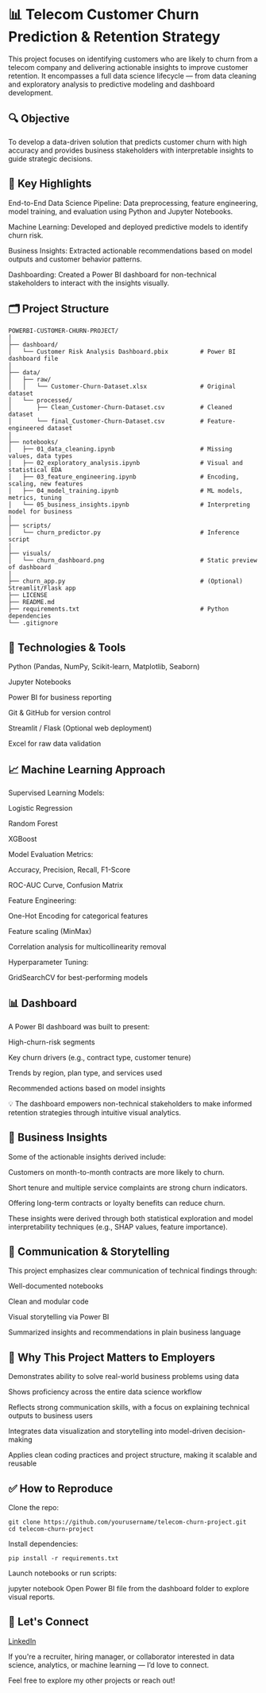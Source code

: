 # 📊 Telecom Customer Churn Prediction & Retention Strategy
This project focuses on identifying customers who are likely to churn from a telecom company and delivering actionable insights to improve customer retention. It encompasses a full data science lifecycle — from data cleaning and exploratory analysis to predictive modeling and dashboard development.

## 🔍 Objective
To develop a data-driven solution that predicts customer churn with high accuracy and provides business stakeholders with interpretable insights to guide strategic decisions.

## 🧠 Key Highlights
End-to-End Data Science Pipeline: Data preprocessing, feature engineering, model training, and evaluation using Python and Jupyter Notebooks.

Machine Learning: Developed and deployed predictive models to identify churn risk.

Business Insights: Extracted actionable recommendations based on model outputs and customer behavior patterns.

Dashboarding: Created a Power BI dashboard for non-technical stakeholders to interact with the insights visually.

## 🗂️ Project Structure
```
POWERBI-CUSTOMER-CHURN-PROJECT/
│
├── dashboard/
│   └── Customer Risk Analysis Dashboard.pbix         # Power BI dashboard file
│
├── data/
│   ├── raw/
│   │   └── Customer-Churn-Dataset.xlsx               # Original dataset
│   └── processed/
│       ├── Clean_Customer-Churn-Dataset.csv          # Cleaned dataset
│       └── final_Customer-Churn-Dataset.csv          # Feature-engineered dataset
│
├── notebooks/
│   ├── 01_data_cleaning.ipynb                        # Missing values, data types
│   ├── 02_exploratory_analysis.ipynb                 # Visual and statistical EDA
│   ├── 03_feature_engineering.ipynb                  # Encoding, scaling, new features
│   ├── 04_model_training.ipynb                       # ML models, metrics, tuning
│   └── 05_business_insights.ipynb                    # Interpreting model for business
│
├── scripts/
│   └── churn_predictor.py                            # Inference script
│
├── visuals/
│   └── churn_dashboard.png                           # Static preview of dashboard
│
├── churn_app.py                                      # (Optional) Streamlit/Flask app
├── LICENSE
├── README.md
├── requirements.txt                                  # Python dependencies
└── .gitignore
```

## 🧰 Technologies & Tools


Python (Pandas, NumPy, Scikit-learn, Matplotlib, Seaborn)

Jupyter Notebooks

Power BI for business reporting

Git & GitHub for version control

Streamlit / Flask (Optional web deployment)

Excel for raw data validation

## 📈 Machine Learning Approach
Supervised Learning Models:

Logistic Regression

Random Forest

XGBoost

Model Evaluation Metrics:

Accuracy, Precision, Recall, F1-Score

ROC-AUC Curve, Confusion Matrix

Feature Engineering:

One-Hot Encoding for categorical features

Feature scaling (MinMax)

Correlation analysis for multicollinearity removal

Hyperparameter Tuning:

GridSearchCV for best-performing models

## 📊 Dashboard
A Power BI dashboard was built to present:

High-churn-risk segments

Key churn drivers (e.g., contract type, customer tenure)

Trends by region, plan type, and services used

Recommended actions based on model insights

💡 The dashboard empowers non-technical stakeholders to make informed retention strategies through intuitive visual analytics.

## 🧠 Business Insights
Some of the actionable insights derived include:

Customers on month-to-month contracts are more likely to churn.

Short tenure and multiple service complaints are strong churn indicators.

Offering long-term contracts or loyalty benefits can reduce churn.

These insights were derived through both statistical exploration and model interpretability techniques (e.g., SHAP values, feature importance).

## 🚀 Communication & Storytelling
This project emphasizes clear communication of technical findings through:

Well-documented notebooks

Clean and modular code

Visual storytelling via Power BI

Summarized insights and recommendations in plain business language

## 📄 Why This Project Matters to Employers
Demonstrates ability to solve real-world business problems using data

Shows proficiency across the entire data science workflow

Reflects strong communication skills, with a focus on explaining technical outputs to business users

Integrates data visualization and storytelling into model-driven decision-making

Applies clean coding practices and project structure, making it scalable and reusable

## ✅ How to Reproduce
Clone the repo:
```
git clone https://github.com/yourusername/telecom-churn-project.git
cd telecom-churn-project
```

Install dependencies:

```
pip install -r requirements.txt
```

Launch notebooks or run scripts:

jupyter notebook
Open Power BI file from the dashboard folder to explore visual reports.

## 🤝 Let's Connect
[LinkedIn](https://www.linkedin.com/in/malekishima/)

If you're a recruiter, hiring manager, or collaborator interested in data science, analytics, or machine learning — I’d love to connect.

Feel free to explore my other projects or reach out!